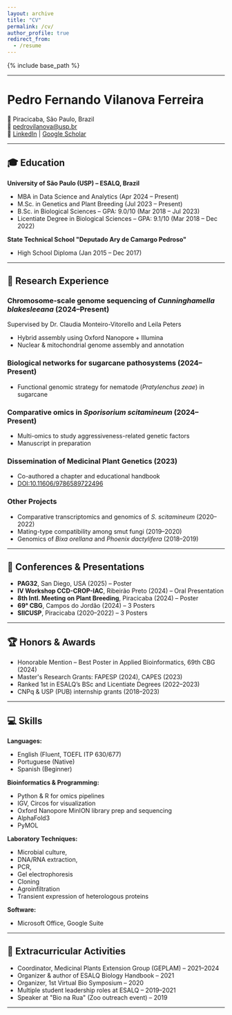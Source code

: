 ```yaml
---
layout: archive
title: "CV"
permalink: /cv/
author_profile: true
redirect_from:
  - /resume
---
```


{% include base_path %}

---
# Pedro Fernando Vilanova Ferreira

📍 Piracicaba, São Paulo, Brazil  
📧 [pedrovilanova@usp.br](mailto:pedrovilanova@usp.br)  
🔗 [LinkedIn](http://www.linkedin.com/in/pedrofvilanova) | [Google Scholar](https://scholar.google.com.br/citations?hl=pt-BR&user=V0BBABAAAAAJ)  

---

## 🎓 Education

**University of São Paulo (USP) – ESALQ, Brazil**  
- MBA in Data Science and Analytics (Apr 2024 – Present)  
- M.Sc. in Genetics and Plant Breeding (Jul 2023 – Present)  
- B.Sc. in Biological Sciences – GPA: 9.0/10 (Mar 2018 – Jul 2023)  
- Licentiate Degree in Biological Sciences – GPA: 9.1/10 (Mar 2018 – Dec 2022)

**State Technical School "Deputado Ary de Camargo Pedroso"**  
- High School Diploma (Jan 2015 – Dec 2017)

---

## 🧬 Research Experience

### Chromosome-scale genome sequencing of *Cunninghamella blakesleeana* (2024–Present)
Supervised by Dr. Claudia Monteiro-Vitorello and Leila Peters  
- Hybrid assembly using Oxford Nanopore + Illumina  
- Nuclear & mitochondrial genome assembly and annotation  

### Biological networks for sugarcane pathosystems (2024–Present)  
- Functional genomic strategy for nematode (*Pratylenchus zeae*) in sugarcane  

### Comparative omics in *Sporisorium scitamineum* (2024–Present)  
- Multi-omics to study aggressiveness-related genetic factors  
- Manuscript in preparation  

### Dissemination of Medicinal Plant Genetics (2023)  
- Co-authored a chapter and educational handbook  
- [DOI:10.11606/9786589722496](https://doi.org/10.11606/9786589722496)

### Other Projects  
- Comparative transcriptomics and genomics of *S. scitamineum* (2020–2022)  
- Mating-type compatibility among smut fungi (2019–2020)  
- Genomics of *Bixa orellana* and *Phoenix dactylifera* (2018–2019)

---

## 🎤 Conferences & Presentations

- **PAG32**, San Diego, USA (2025) – Poster  
- **IV Workshop CCD-CROP-IAC**, Ribeirão Preto (2024) – Oral Presentation  
- **8th Intl. Meeting on Plant Breeding**, Piracicaba (2024) – Poster  
- **69° CBG**, Campos do Jordão (2024) – 3 Posters  
- **SIICUSP**, Piracicaba (2020–2022) – 3 Posters  

---

## 🏆 Honors & Awards

- Honorable Mention – Best Poster in Applied Bioinformatics, 69th CBG (2024)  
- Master's Research Grants: FAPESP (2024), CAPES (2023)  
- Ranked 1st in ESALQ’s BSc and Licentiate Degrees (2022–2023)  
- CNPq & USP (PUB) internship grants (2018–2023)  

---

## 💻 Skills

**Languages:**  
- English (Fluent, TOEFL ITP 630/677)  
- Portuguese (Native)  
- Spanish (Beginner)

**Bioinformatics & Programming:**  
- Python & R for omics pipelines  
- IGV, Circos for visualization  
- Oxford Nanopore MinION library prep and sequencing
- AlphaFold3
- PyMOL

**Laboratory Techniques:**  
- Microbial culture,
- DNA/RNA extraction,
- PCR,
- Gel electrophoresis
- Cloning
- Agroinfiltration
- Transient expression of heterologous proteins

**Software:**  
- Microsoft Office, Google Suite

---

## 🌱 Extracurricular Activities

- Coordinator, Medicinal Plants Extension Group (GEPLAM) – 2021–2024  
- Organizer & author of ESALQ Biology Handbook – 2021  
- Organizer, 1st Virtual Bio Symposium – 2020  
- Multiple student leadership roles at ESALQ – 2019–2021  
- Speaker at "Bio na Rua" (Zoo outreach event) – 2019
---
 
